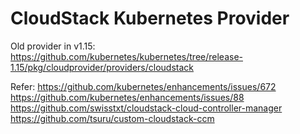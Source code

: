 # CloudStack Kubernetes Provider

Old provider in v1.15:
https://github.com/kubernetes/kubernetes/tree/release-1.15/pkg/cloudprovider/providers/cloudstack

Refer:
https://github.com/kubernetes/enhancements/issues/672
https://github.com/kubernetes/enhancements/issues/88
https://github.com/swisstxt/cloudstack-cloud-controller-manager
https://github.com/tsuru/custom-cloudstack-ccm
